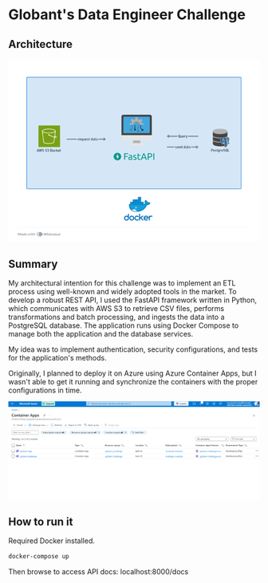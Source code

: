 # Globant's Data Engineer Challenge

## Architecture

![architecture_img](/diagram.png)

## Summary

My architectural intention for this challenge was to implement an ETL process using well-known and widely adopted tools in the market. To develop a robust REST API, I used the FastAPI framework written in Python, which communicates with AWS S3 to retrieve CSV files, performs transformations and batch processing, and ingests the data into a PostgreSQL database. The application runs using Docker Compose to manage both the application and the database services.

My idea was to implement authentication, security configurations, and tests for the application's methods.

Originally, I planned to deploy it on Azure using Azure Container Apps, but I wasn't able to get it running and synchronize the containers with the proper configurations in time.

![azure_img](/azure_dpl.png)

## How to run it

Required Docker installed.

```bash
docker-compose up
```

Then browse to access API docs: localhost:8000/docs

